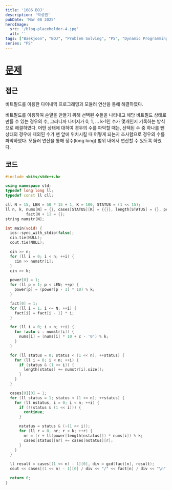 ```yaml
---
title: '1086 BOJ'
description: '박성원'
pubDate: 'Mar 08 2025'
heroImage:
  src: '/blog-placeholder-4.jpg'
  alt: ''
tags: ["Baekjoon", "BOJ", "Problem Solving", "PS", "Dynamic Programming", "DP", "Bitfield", "Modular"]
series: "PS"
---
```


# [문제](https://www.acmicpc.net/problem/1086)

## 접근

비트필드를 이용한 다이내믹 프로그래밍과 모듈러 연산을 통해 해결하였다.

비트필드를 이용하여 순열을 만들기 위해 선택된 수들을 나타내고
해당 비트필드 상태로 만들 수 있는 경우의 수, 그러니까 나머지가 0, 1, ... k-1인 수가 몇개인지 기록하는 방식으로 해결하였다.
어떤 상태에 대하여 경우의 수를 파악할 때는, 선택된 수 중 하나를 뺀 상태의 경우에 제외된 수가 맨 앞에 위치시킬 때 어떻게 되는지
조사함으로 경우의 수를 파악하였다.
모듈러 연산을 통해 정수(long long) 범위 내에서 연산할 수 있도록 하였다.

## 코드

```c++
#include <bits/stdc++.h>

using namespace std;
typedef long long ll;
typedef const ll cll;

cll N = 15, LEN = 50 * 15 + 1, K = 100, STATUS = (1 << 15);
ll n, k, nums[N] = {}, cases[STATUS][K] = {{}}, length[STATUS] = {}, power[LEN],
         fact[N + 1] = {};
string numstr[N];

int main(void) {
  ios::sync_with_stdio(false);
  cin.tie(NULL);
  cout.tie(NULL);

  cin >> n;
  for (ll i = 0; i < n; ++i) {
    cin >> numstr[i];
  }
  cin >> k;

  power[0] = 1;
  for (ll p = 1; p < LEN; ++p) {
    power[p] = (power[p - 1] * 10) % k;
  }

  fact[0] = 1;
  for (ll i = 1; i <= N; ++i) {
    fact[i] = fact[i - 1] * i;
  }

  for (ll i = 0; i < n; ++i) {
    for (auto c : numstr[i]) {
      nums[i] = (nums[i] * 10 + c - '0') % k;
    }
  }

  for (ll status = 0; status < (1 << n); ++status) {
    for (ll i = 0; i < n; ++i) {
      if (status & (1 << i)) {
        length[status] += numstr[i].size();
      }
    }
  }

  cases[0][0] = 1;
  for (ll status = 1; status < (1 << n); ++status) {
    for (ll nstatus, i = 0; i < n; ++i) {
      if (!(status & (1 << i))) {
        continue;
      }

      nstatus = status & (~(1 << i));
      for (ll r = 0, nr; r < k; ++r) {
        nr = (r + ll(power[length[nstatus]]) * nums[i]) % k;
        cases[status][nr] += cases[nstatus][r];
      }
    }
  }

  ll result = cases[(1 << n) - 1][0], div = gcd(fact[n], result);
  cout << cases[(1 << n) - 1][0] / div << "/" << fact[n] / div << "\n";

  return 0;
}
```